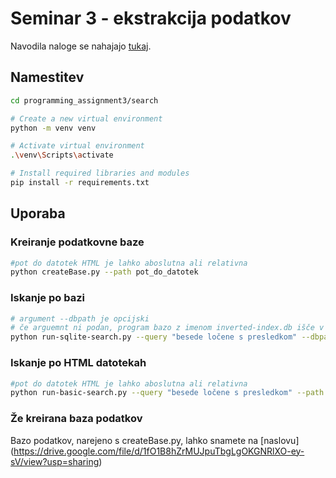 # Seminar 3 - ekstrakcija podatkov

Navodila naloge se nahajajo [tukaj](https://szitnik.github.io/wier-labs/PA3.html).

## Namestitev

```bash
cd programming_assignment3/search

# Create a new virtual environment
python -m venv venv

# Activate virtual environment
.\venv\Scripts\activate

# Install required libraries and modules
pip install -r requirements.txt
```

## Uporaba

### Kreiranje podatkovne baze

```bash
#pot do datotek HTML je lahko aboslutna ali relativna
python createBase.py --path pot_do_datotek
```

### Iskanje po bazi

```bash
# argument --dbpath je opcijski
# če arguemnt ni podan, program bazo z imenom inverted-index.db išče v imeniku, kjer poženemo program
python run-sqlite-search.py --query "besede ločene s presledkom" --dbpath [pot do obsoječe baze]
```

### Iskanje po HTML datotekah

```bash
#pot do datotek HTML je lahko aboslutna ali relativna
python run-basic-search.py --query "besede ločene s presledkom" --path pot_do_datotek
```

### Že kreirana baza podatkov
Bazo podatkov, narejeno s createBase.py, lahko snamete na [naslovu] (https://drive.google.com/file/d/1fO1B8hZrMUJpuTbgLgOKGNRlXO-ey-sV/view?usp=sharing)